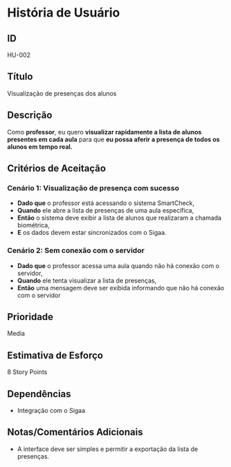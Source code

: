 # História de Usuário

## **ID**

HU-002

## **Título**

Visualização de presenças dos alunos
## **Descrição**  

Como **professor**, eu quero **visualizar rapidamente a lista de alunos presentes em cada aula** para que **eu possa aferir a presença de todos os alunos em tempo real.**

## **Critérios de Aceitação**

### Cenário 1: Visualização de presença com sucesso

- **Dado que** o professor está acessando o sistema SmartCheck,  
- **Quando** ele abre a lista de presenças de uma aula específica,  
- **Então** o sistema deve exibir a lista de alunos que realizaram a chamada biométrica,  
- **E** os dados devem estar sincronizados com o Sigaa.

### Cenário 2: Sem conexão com o servidor

- **Dado que** o professor acessa uma aula quando não há conexão com o servidor,  
- **Quando** ele tenta visualizar a lista de presenças,  
- **Então** uma mensagem deve ser exibida informando que não há conexão com o servidor

## **Prioridade**  

Media

## **Estimativa de Esforço**  

8 Story Points

## **Dependências**  
- Integração com o Sigaa

## **Notas/Comentários Adicionais**  

- A interface deve ser simples e permitir a exportação da lista de presenças.
